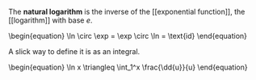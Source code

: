 The **natural logarithm** is the inverse of the [[exponential function]], the [[logarithm]] with base $e$.

\begin{equation}
\ln \circ \exp = \exp \circ \ln = \text{id}
\end{equation}

A slick way to define it is as an integral.

\begin{equation}
\ln x \triangleq \int_1^x \frac{\dd{u}}{u}
\end{equation}